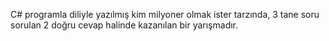 C# programla diliyle yazılmış kim milyoner olmak ister tarzında, 3 tane soru sorulan 2 doğru cevap halinde kazanılan bir yarışmadır. 
